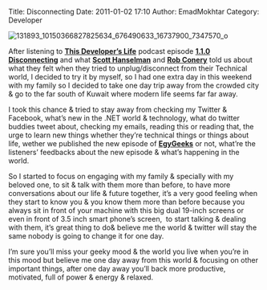 Title: Disconnecting
Date: 2011-01-02 17:10
Author: EmadMokhtar
Category: Developer

![131893\_10150366827825634\_676490633\_16737900\_7347570\_o]({static}/images/131893_10150366827825634_676490633_16737900_7347570_o_2.jpg)

After listening to [**This Developer’s Life**](http://thisdeveloperslife.com/) podcast episode [**1.1.0 Disconnecting**](http://thisdeveloperslife.com/post/1-1-0-disconnecting) and what [**Scott Hanselman**](http://www.hanselman.com/) and [**Rob Conery**](http://rob.conery.io/) told us about what they felt when they tried to unplug/disconnect from their Technical world, I decided to try it by myself, so I had one extra day in this weekend with my family so I decided to take one day trip away from the crowded city & go to the far south of Kuwait where modern life seems far far away.

I took this chance & tried to stay away from checking my Twitter & Facebook, what’s new in the .NET world & technology, what do twitter buddies tweet about, checking my emails, reading this or reading that, the urge to learn new things whether they’re technical things or things about life, wether we published the new episode of [**EgyGeeks**](www.egygeeks.net) or not, what’re the listeners’ feedbacks about the new episode & what’s happening in the world.

So I started to focus on engaging with my family & specially with my beloved one, to sit & talk with them more than before, to have more conversations about our life & future together, it’s a very good feeling when they start to know you & you know them more than before because you always sit in front of your machine with this big dual 19-inch screens or even in front of 3.5 inch smart phone’s screen,  to start talking & dealing with them, it’s great thing to do& believe me the world & twitter will stay the same nobody is going to change it for one day.

I’m sure you’ll miss your geeky mood & the world you live when you’re in this mood but believe me one day away from this world & focusing on other important things, after one day away you’ll back more productive, motivated, full of power & energy & relaxed.
